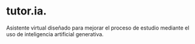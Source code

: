 # tutor.ia.
Asistente virtual diseñado para mejorar el proceso de estudio mediante el uso de inteligencia artificial generativa.
